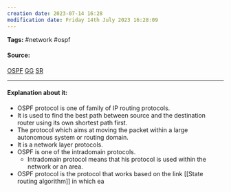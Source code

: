 ```yaml
---
creation date: 2023-07-14 16:28
modification date: Friday 14th July 2023 16:28:09
---
```


**Tags:** #network #ospf

#### Source:
[OSPF](https://www.cloudflare.com/learning/network-layer/what-is-routing/)
[GG](https://www.geeksforgeeks.org/open-shortest-path-first-ospf-protocol-states/)
[SR](https://www.scaler.com/topics/ospf-protocol/)

--------------------------------------

#### Explanation about it:

* OSPF protocol is one of family of IP routing protocols.
* It is used to find the best path between source and the destination router using its own shortest path first.
* The protocol which aims at moving the packet within a large autonomous system or routing domain.
* It is a network layer protocols.
* OSPF is one of the intradomain protocols.
	* Intradomain protocol means that his protocol is used within the network or an area.
* OSPF protocol is the protocol that works based on the link [[State routing algorithm]] in which ea

